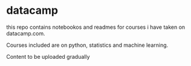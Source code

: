 # datacamp
this repo contains notebookos and readmes for  courses i have  taken on datacamp.com.

Courses included are on python, statistics and machine learning. 

Content to be uploaded gradually


